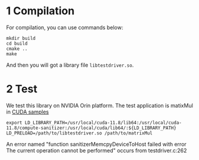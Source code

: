 # 1 Compilation
For compilation, you can use commands below:
```
mkdir build
cd build
cmake ..
make
```
And then you will got a library file `libtestdriver.so`.

# 2 Test
We test this library on NVIDIA Orin platform. The test application is matixMul in [CUDA samples]()
```
export LD_LIBRARY_PATH=/usr/local/cuda-11.8/lib64:/usr/local/cuda-11.8/compute-sanitizer:/usr/local/cuda/lib64/:${LD_LIBRARY_PATH}
LD_PRELOAD=/path/to/libtestdriver.so /path/to/matrixMul
```
An error named "function sanitizerMemcpyDeviceToHost failed with error The current operation cannot be performed" occurs from testdriver.c:262
